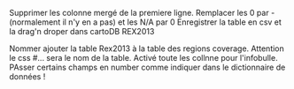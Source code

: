 Supprimer les colonne mergé de la premiere ligne. 
Remplacer les 0 par - (normalement il n'y en a pas) et les N/A par 0
Enregistrer la table en csv et la drag'n droper dans cartoDB REX2013

Nommer ajouter la table Rex2013 à la table des regions coverage. 
Attention le css #... sera le nom de la table. 
Activé toute les collnne pour l'infobulle. 
PAsser certains champs en number comme indiquer dans le dictionnaire de données !